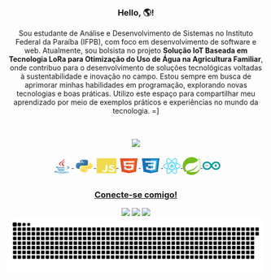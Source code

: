<div align="center">
       <h3>Hello, 🌎!</h3>

<p>Sou estudante de Análise e Desenvolvimento de Sistemas no Instituto Federal da Paraíba (IFPB), com foco em desenvolvimento de software e web. Atualmente, sou bolsista no projeto <strong>Solução IoT Baseada em Tecnologia LoRa para Otimização do Uso de Água na Agricultura Familiar</strong>, onde contribuo para o desenvolvimento de soluções tecnológicas voltadas à sustentabilidade e inovação no campo. Estou sempre em busca de aprimorar minhas habilidades em programação, explorando novas tecnologias e boas práticas. Utilizo este espaço para compartilhar meu aprendizado por meio de exemplos práticos e experiências no mundo da tecnologia. =]</p>

## 
       
<div align="center"><br>
       <a href="https://github.com/JhenniferK">
       <img height="200em" src="https://github-readme-stats.vercel.app/api/top-langs/?username=JhenniferK&layout=compact&langs_count=16&theme=dracula"/>
</div>
<div align="center" style="display: inline_block"><br>
       <img align="center" alt="Jhenni-JAVA" height="30" width="40" src="https://github.com/devicons/devicon/blob/master/icons/java/java-original.svg">
       <img align="center" alt="Jhenni-Python" height="30" width="40" src="https://raw.githubusercontent.com/devicons/devicon/master/icons/python/python-original.svg">
       <img align="center" alt="Jhenni-Js" height="30" width="40" src="https://raw.githubusercontent.com/devicons/devicon/master/icons/javascript/javascript-plain.svg">
       <img align="center" alt="Jhenni-HTML" height="30" width="40" src="https://raw.githubusercontent.com/devicons/devicon/master/icons/html5/html5-original.svg">
       <img align="center" alt="Jhenni-CSS" height="30" width="40" src="https://raw.githubusercontent.com/devicons/devicon/master/icons/css3/css3-original.svg">
       <img align="center" alt="Jhenni-React height="30" width="35" src="https://github.com/devicons/devicon/blob/master/icons/react/react-original.svg">
       <img align="center" alt="Jhenni-Spring height="30" width="35" src="https://github.com/devicons/devicon/blob/master/icons/spring/spring-original.svg">
       <img align="center" alt="Jhenni-Spring height="30" width="35" src="https://github.com/devicons/devicon/blob/master/icons/arduino/arduino-original.svg">
</div>
  
  ##
  
<div align="center"> 
       <h3>Conecte-se comigo! </h3>
       <a href="https://instagram.com/jhenniferknc" target="_blank"><img src="https://img.shields.io/badge/-Instagram-%23E4405F?style=for-the-badge&logo=instagram&logoColor=white" target="_blank"></a>
       <a href="https://www.linkedin.com/in/jhennifer-kelly-870269258/" target="_blank"><img src="https://img.shields.io/badge/-LinkedIn-%230077B5?style=for-the-badge&logo=linkedin&logoColor=white" target="_blank"></a> 
       <a href = "mailto:jhenniferkelly4@gmail.com"><img src="https://img.shields.io/badge/-Gmail-%23333?style=for-the-badge&logo=gmail&logoColor=white" target="_blank"></a>
</div>

<picture align="center">
  <source media="(prefers-color-scheme: dark)" srcset="https://raw.githubusercontent.com/JhenniferK/JhenniferK/output/github-contribution-grid-snake-dark.svg">
  <source media="(prefers-color-scheme: light)" srcset="https://raw.githubusercontent.com/JhenniferK/JhenniferK/output/github-contribution-grid-snake-dark.svg">
  <img align="center" alt="github contribution grid snake animation" src="https://raw.githubusercontent.com/JhenniferK/JhenniferK/output/github-contribution-grid-snake.svg">
</picture>
<!--
**JhenniferK/JhenniferK** is a ✨ _special_ ✨ repository because its `README.md` (this file) appears on your GitHub profile.
